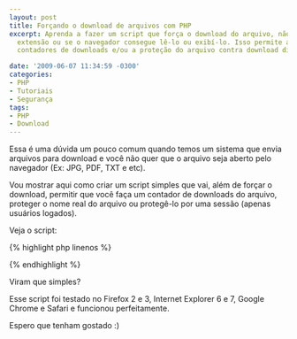 ```yaml
---
layout: post
title: Forçando o download de arquivos com PHP
excerpt: Aprenda a fazer um script que força o download do arquivo, não importa sua
  extensão ou se o navegador consegue lê-lo ou exibí-lo. Isso permite a criação de
  contadores de downloads e/ou a proteção do arquivo contra download direto.

date: '2009-06-07 11:34:59 -0300'
categories:
- PHP
- Tutoriais
- Segurança
tags:
- PHP
- Download
---
```

Essa é uma dúvida um pouco comum quando temos um sistema que envia arquivos para download e você não quer que o arquivo seja aberto pelo navegador (Ex: JPG, PDF, TXT e etc).

Vou mostrar aqui como criar um script simples que vai, além de forçar o download, permitir que você faça um contador de downloads do arquivo, proteger o nome real do arquivo ou protegê-lo por uma sessão (apenas usuários logados).

Veja o script:


{% highlight php linenos %}
<?php
// Define o tempo máximo de execução em 0 para as conexões lentas
set_time_limit(0);

// Arqui você faz as validações e/ou pega os dados do banco de dados

$aquivoNome = 'imagem.jpg'; // nome do arquivo que será enviado p/ download
$arquivoLocal = '/pasta/do/arquivo/'.$aquivoNome; // caminho absoluto do arquivo

// Verifica se o arquivo não existe
if (!file_exists($arquivoLocal)) {
// Exiba uma mensagem de erro caso ele não exista
exit;
}

// Aqui você pode aumentar o contador de downloads

// Definimos o novo nome do arquivo
$novoNome = 'imagem_nova.jpg';

// Configuramos os headers que serão enviados para o browser
header('Content-Description: File Transfer');
header('Content-Disposition: attachment; filename="'.$novoNome.'"');
header('Content-Type: application/octet-stream');
header('Content-Transfer-Encoding: binary');
header('Content-Length: ' . filesize($aquivoNome));
header('Cache-Control: must-revalidate, post-check=0, pre-check=0');
header('Pragma: public');
header('Expires: 0');

// Envia o arquivo para o cliente
readfile($aquivoNome);
?>
{% endhighlight %}

Viram que simples?

Esse script foi testado no Firefox 2 e 3, Internet Explorer 6 e 7, Google Chrome e Safari e funcionou perfeitamente.

Espero que tenham gostado :)

